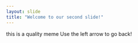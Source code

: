 ```yaml
---
layout: slide
title: "Welcome to our second slide!"
---
```

this is a quality meme
Use the left arrow to go back!
